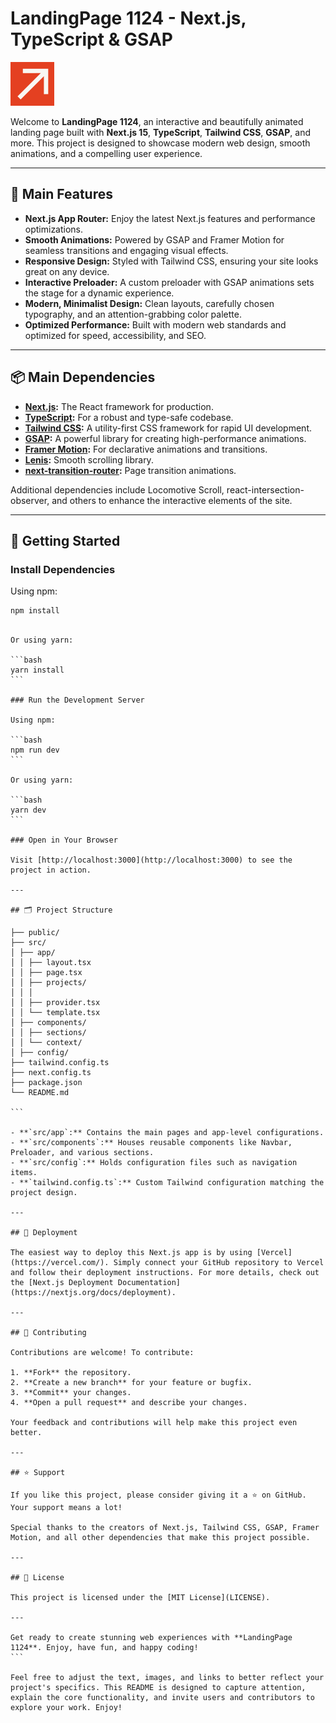 
# LandingPage 1124 - Next.js, TypeScript & GSAP

![Project Banner](./public/heroarrow.svg)

Welcome to **LandingPage 1124**, an interactive and beautifully animated landing page built with **Next.js 15**, **TypeScript**, **Tailwind CSS**, **GSAP**, and more. This project is designed to showcase modern web design, smooth animations, and a compelling user experience.

---

## 🚀 Main Features

- **Next.js App Router:** Enjoy the latest Next.js features and performance optimizations.
- **Smooth Animations:** Powered by GSAP and Framer Motion for seamless transitions and engaging visual effects.
- **Responsive Design:** Styled with Tailwind CSS, ensuring your site looks great on any device.
- **Interactive Preloader:** A custom preloader with GSAP animations sets the stage for a dynamic experience.
- **Modern, Minimalist Design:** Clean layouts, carefully chosen typography, and an attention-grabbing color palette.
- **Optimized Performance:** Built with modern web standards and optimized for speed, accessibility, and SEO.

---

## 📦 Main Dependencies

- **[Next.js](https://nextjs.org/):** The React framework for production.
- **[TypeScript](https://www.typescriptlang.org/):** For a robust and type-safe codebase.
- **[Tailwind CSS](https://tailwindcss.com/):** A utility-first CSS framework for rapid UI development.
- **[GSAP](https://greensock.com/gsap/):** A powerful library for creating high-performance animations.
- **[Framer Motion](https://www.framer.com/motion/):** For declarative animations and transitions.
- **[Lenis](https://github.com/studio-freight/lenis):** Smooth scrolling library.
- **[next-transition-router](https://github.com/antfu/next-transition-router):** Page transition animations.

Additional dependencies include Locomotive Scroll, react-intersection-observer, and others to enhance the interactive elements of the site.

---

## 🔧 Getting Started

### Install Dependencies

Using npm:

```bash
npm install
```
````

Or using yarn:

```bash
yarn install
```

### Run the Development Server

Using npm:

```bash
npm run dev
```

Or using yarn:

```bash
yarn dev
```

### Open in Your Browser

Visit [http://localhost:3000](http://localhost:3000) to see the project in action.

---

## 🗂 Project Structure

├── public/
├── src/
│ ├── app/
│ │ ├── layout.tsx
│ │ ├── page.tsx
│ │ ├── projects/
│ │ │  
│ │ ├── provider.tsx
│ │ └── template.tsx
│ ├── components/
│ │ ├── sections/
│ │ └── context/
│ ├── config/
├── tailwind.config.ts
├── next.config.ts
├── package.json
└── README.md

```

- **`src/app`:** Contains the main pages and app-level configurations.
- **`src/components`:** Houses reusable components like Navbar, Preloader, and various sections.
- **`src/config`:** Holds configuration files such as navigation items.
- **`tailwind.config.ts`:** Custom Tailwind configuration matching the project design.

---

## 🚀 Deployment

The easiest way to deploy this Next.js app is by using [Vercel](https://vercel.com/). Simply connect your GitHub repository to Vercel and follow their deployment instructions. For more details, check out the [Next.js Deployment Documentation](https://nextjs.org/docs/deployment).

---

## 🤝 Contributing

Contributions are welcome! To contribute:

1. **Fork** the repository.
2. **Create a new branch** for your feature or bugfix.
3. **Commit** your changes.
4. **Open a pull request** and describe your changes.

Your feedback and contributions will help make this project even better.

---

## ⭐️ Support

If you like this project, please consider giving it a ⭐ on GitHub. Your support means a lot!

Special thanks to the creators of Next.js, Tailwind CSS, GSAP, Framer Motion, and all other dependencies that make this project possible.

---

## 📄 License

This project is licensed under the [MIT License](LICENSE).

---

Get ready to create stunning web experiences with **LandingPage 1124**. Enjoy, have fun, and happy coding!
```

Feel free to adjust the text, images, and links to better reflect your project's specifics. This README is designed to capture attention, explain the core functionality, and invite users and contributors to explore your work. Enjoy!
